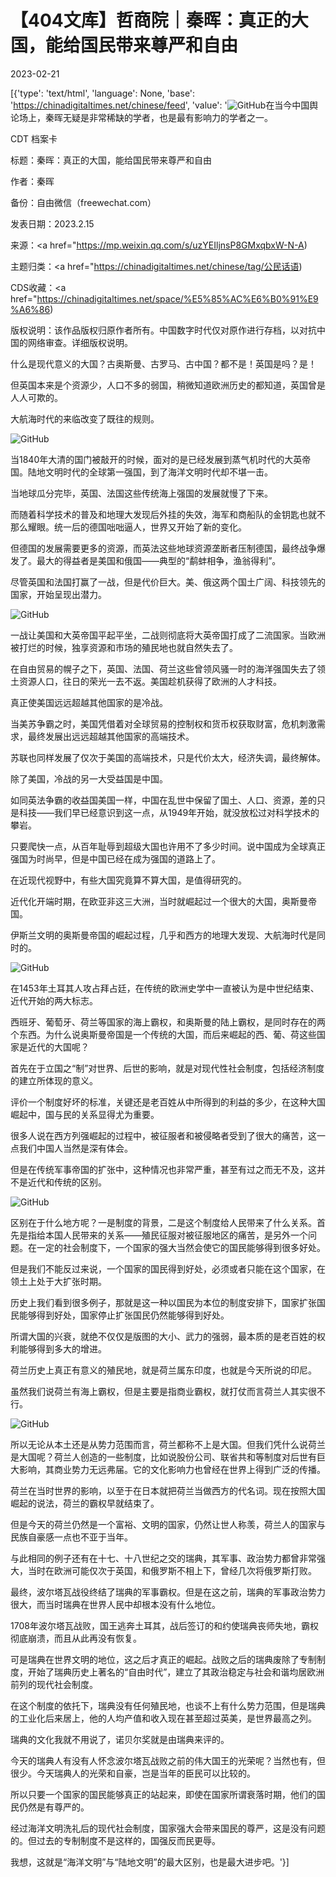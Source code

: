 # 【404文库】哲商院｜秦晖：真正的大国，能给国民带来尊严和自由

2023-02-21

[{'type': 'text/html', 'language': None, 'base': 'https://chinadigitaltimes.net/chinese/feed', 'value': '![GitHub](https://chinadigitaltimes.net/chinese/files/2023/02/image-1676947126557.png)在当今中国舆论场上，秦晖无疑是非常稀缺的学者，也是最有影响力的学者之一。



CDT 档案卡

标题：秦晖：真正的大国，能给国民带来尊严和自由

作者：秦晖

备份：自由微信（freewechat.com）

发表日期：2023.2.15

来源：<a href="https://mp.weixin.qq.com/s/uzYEIljnsP8GMxqbxW-N-A)

主题归类：<a href="https://chinadigitaltimes.net/chinese/tag/公民话语)

CDS收藏：<a href="https://chinadigitaltimes.net/space/%E5%85%AC%E6%B0%91%E9%A6%86)

版权说明：该作品版权归原作者所有。中国数字时代仅对原作进行存档，以对抗中国的网络审查。详细版权说明。





什么是现代意义的大国？古奥斯曼、古罗马、古中国？都不是！英国是吗？是！

但英国本来是个资源少，人口不多的弱国，稍微知道欧洲历史的都知道，英国曾是人人可欺的。

大航海时代的来临改变了既往的规则。

![GitHub](https://chinadigitaltimes.net/chinese/files/2023/02/post-693162-63f4321234544.)

当1840年大清的国门被敲开的时候，面对的是已经发展到蒸气机时代的大英帝国。陆地文明时代的全球第一强国，到了海洋文明时代却不堪一击。

当地球瓜分完毕，英国、法国这些传统海上强国的发展就慢了下来。

而随着科学技术的普及和地理大发现后外挂的失效，海军和商船队的金钥匙也就不那么耀眼。统一后的德国咄咄逼人，世界又开始了新的变化。

但德国的发展需要更多的资源，而英法这些地球资源垄断者压制德国，最终战争爆发了。最大的得益者是美国和俄国——典型的“鹬蚌相争，渔翁得利”。

尽管英国和法国打赢了一战，但是代价巨大。美、俄这两个国土广阔、科技领先的国家，开始呈现出潜力。

![GitHub](https://chinadigitaltimes.net/chinese/files/2023/02/post-693162-63f43213613a0.)

一战让美国和大英帝国平起平坐，二战则彻底将大英帝国打成了二流国家。当欧洲被打烂的时候，独享资源和市场的殖民地也就自然失去了。

在自由贸易的幌子之下，英国、法国、荷兰这些曾领风骚一时的海洋强国失去了领土资源人口，往日的荣光一去不返。美国趁机获得了欧洲的人才科技。

真正使美国远远超越其他国家的是冷战。

当美苏争霸之时，美国凭借着对全球贸易的控制权和货币权获取财富，危机刺激需求，最终发展出远远超越其他国家的高端技术。

苏联也同样发展了仅次于美国的高端技术，只是代价太大，经济失调，最终解体。

除了美国，冷战的另一大受益国是中国。

如同英法争霸的收益国美国一样，中国在乱世中保留了国土、人口、资源，差的只是科技——我们早已经意识到这一点，从1949年开始，就没放松过对科学技术的攀岩。

只要爬快一点，从百年耻辱到超级大国也许用不了多少时间。说中国成为全球真正强国为时尚早，但是中国已经在成为强国的道路上了。

在近现代视野中，有些大国究竟算不算大国，是值得研究的。

近代化开端时期，在欧亚非这三大洲，当时就崛起过一个很大的大国，奥斯曼帝国。

伊斯兰文明的奥斯曼帝国的崛起过程，几乎和西方的地理大发现、大航海时代是同时的。

![GitHub](https://chinadigitaltimes.net/chinese/files/2023/02/post-693162-63f4321516f66.)

在1453年土耳其人攻占拜占廷，在传统的欧洲史学中一直被认为是中世纪结束、近代开始的两大标志。

西班牙、葡萄牙、荷兰等国家的海上霸权，和奥斯曼的陆上霸权，是同时存在的两个东西。为什么说奥斯曼帝国是一个传统的大国，而后来崛起的西、葡、荷这些国家是近代的大国呢？

首先在于立国之“制”对世界、后世的影响，就是对现代性社会制度，包括经济制度的建立所体现的意义。

评价一个制度好坏的标准，关键还是老百姓从中所得到的利益的多少，在这种大国崛起中，国与民的关系显得尤为重要。

很多人说在西方列强崛起的过程中，被征服者和被侵略者受到了很大的痛苦，这一点我们中国人当然是深有体会。

但是在传统军事帝国的扩张中，这种情况也非常严重，甚至有过之而无不及，这并不是近代和传统的区别。

![GitHub](https://chinadigitaltimes.net/chinese/files/2023/02/post-693162-63f432168b358.)

区别在于什么地方呢？一是制度的背景，二是这个制度给人民带来了什么关系。首先是指给本国人民带来的关系——殖民征服对被征服地区的痛苦，是另外一个问题。在一定的社会制度下，一个国家的强大当然会使它的国民能够得到很多好处。

但是我们不能反过来说，一个国家的国民得到好处，必须或者只能在这个国家，在领土上处于大扩张时期。

历史上我们看到很多例子，那就是这一种以国民为本位的制度安排下，国家扩张国民能够得到好处，国家停止扩张国民仍然能够得到好处。

所谓大国的兴衰，就绝不仅仅是版图的大小、武力的强弱，最本质的是老百姓的权利能够得到多大的增进。

荷兰历史上真正有意义的殖民地，就是荷兰属东印度，也就是今天所说的印尼。

虽然我们说荷兰有海上霸权，但是主要是指商业霸权，就打仗而言荷兰人其实很不行。

![GitHub](https://chinadigitaltimes.net/chinese/files/2023/02/post-693162-63f432178bcf4.)

所以无论从本土还是从势力范围而言，荷兰都称不上是大国。但我们凭什么说荷兰是大国呢？荷兰人创造的一些制度，比如说股份公司、联省共和等制度对后世有巨大影响，其商业势力无远弗届。它的文化影响力也曾经在世界上得到广泛的传播。

荷兰在当时世界的影响，以至于在日本就把荷兰当做西方的代名词。现在按照大国崛起的说法，荷兰的霸权早就结束了。

但是今天的荷兰仍然是一个富裕、文明的国家，仍然让世人称羡，荷兰人的国家与民族自豪感一点也不亚于当年。

与此相同的例子还有在十七、十八世纪之交的瑞典，其军事、政治势力都曾非常强大，当时在欧洲可能仅次于英国，和俄罗斯不相上下，曾经几次将俄罗斯打败。

最终，波尔塔瓦战役终结了瑞典的军事霸权。但是在这之前，瑞典的军事政治势力很大，而当时瑞典在世界人民中却根本没有什么地位。

1708年波尔塔瓦战败，国王逃奔土耳其，战后签订的和约使瑞典丧师失地，霸权彻底崩溃，而且从此再没有恢复。

可是瑞典在世界文明的地位，这之后才真正的崛起。战败之后的瑞典废除了专制制度，开始了瑞典历史上著名的“自由时代”，建立了其政治稳定与社会和谐均居欧洲前列的现代社会制度。

在这个制度的依托下，瑞典没有任何殖民地，也谈不上有什么势力范围，但是瑞典的工业化后来居上，他的人均产值和收入现在甚至超过英美，是世界最高之列。

瑞典的文化我就不用说了，诺贝尔奖就是由瑞典来评的。

今天的瑞典人有没有人怀念波尔塔瓦战败之前的伟大国王的光荣呢？当然也有，但很少。今天瑞典人的光荣和自豪，岂是当年的臣民可以比较的。

所以只要一个国家的国民能够真正的站起来，即使在国家所谓衰落时期，他们的国民仍然是有尊严的。

经过海洋文明洗礼后的现代社会制度，国家强大会带来国民的尊严，这是没有问题的。但过去的专制制度不是这样的，国强反而民更辱。

我想，这就是“海洋文明”与“陆地文明”的最大区别，也是最大进步吧。'}]